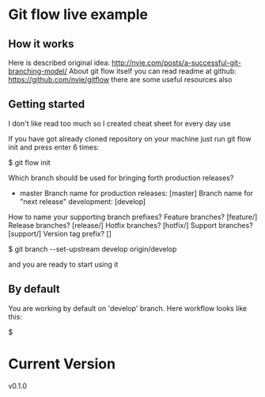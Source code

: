 # Git flow live example

## How it works

Here is described original idea: http://nvie.com/posts/a-successful-git-branching-model/
About git flow itself you can read readme at github: https://github.com/nvie/gitflow there are some useful resources also

## Getting started

I don't like read too much so I created cheat sheet for every day use

If you have got already cloned repository on your machine just run git flow init and press enter 6 times:

$ git flow init

Which branch should be used for bringing forth production releases?
   - master
Branch name for production releases: [master]
Branch name for "next release" development: [develop]

How to name your supporting branch prefixes?
Feature branches? [feature/]
Release branches? [release/]
Hotfix branches? [hotfix/]
Support branches? [support/]
Version tag prefix? []

$ git branch --set-upstream develop origin/develop

and you are ready to start using it

## By default

You are working by default on 'develop' branch. Here workflow looks like this:

$

###




# Current Version
  v0.1.0